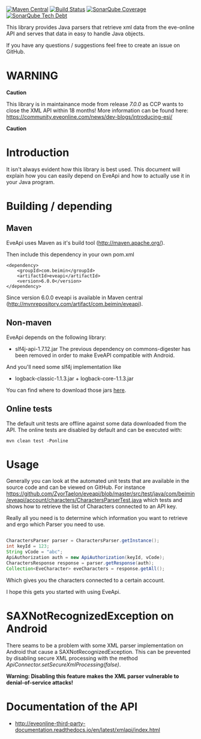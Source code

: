 [![Maven Central](https://img.shields.io/maven-central/v/com.beimin/eveapi.svg?maxAge=2592000)](http://mvnrepository.com/artifact/com.beimin/eveapi)
[![Build Status](http://didge.my-wan.de/jenkins/job/GitHub%20eve-crest/badge/icon)](http://didge.my-wan.de/jenkins/job/GitHub%20eveapi/)
[![SonarQube Coverage](https://img.shields.io/sonar/http/didge-sonar.my-wan.de/com.beimin:eveapi/coverage.svg)](http://didge-sonar.my-wan.de/overview?id=188)
[![SonarQube Tech Debt](https://img.shields.io/sonar/http/didge-sonar.my-wan.de/com.beimin:eveapi/tech_debt.svg)](http://didge-sonar.my-wan.de/overview?id=188)

This library provides Java parsers that retrieve xml data from the eve-online API and serves that data in easy to handle Java objects.

If you have any questions / suggestions feel free to create an issue on GitHub.

# WARNING #
**Caution**

This library is in maintainance mode from release _7.0.0_ as CCP wants to close the XML API within 18 months!
More information can be found here: https://community.eveonline.com/news/dev-blogs/introducing-esi/

**Caution**

# Introduction #

It isn't always evident how this library is best used. This document will explain how you can easily depend on EveApi and how to actually use it in your Java program.


# Building / depending #
## Maven ##
EveApi uses Maven as it's build tool (http://maven.apache.org/).

Then include this dependency in your own pom.xml
```
<dependency>
    <groupId>com.beimin</groupId>
    <artifactId>eveapi</artifactId>
    <version>6.0.0</version>
</dependency>
```
Since version 6.0.0 eveapi is available in Maven central (http://mvnrepository.com/artifact/com.beimin/eveapi). 
## Non-maven ##
EveApi depends on the following library:
  * slf4j-api-1.7.12.jar
The previous dependency on commons-digester has been removed in order to make EveAPI compatible with Android.

And you'll need some slf4j implementation like
  * logback-classic-1.1.3.jar + logback-core-1.1.3.jar

You can find where to download those jars [here](http://google.com).

## Online tests ##
The default unit tests are offline against some data downloaded from the API. The online tests are disabled by default and can be executed with:

```shell
mvn clean test -Ponline
```

# Usage #
Generally you can look at the automated unit tests that are available in the source code and can be viewed on GitHub. For instance https://github.com/ZyorTaelon/eveapi/blob/master/src/test/java/com/beimin/eveapi/account/characters/CharactersParserTest.java which tests and shows how to retrieve the list of Characters connected to an API key.

Really all you need is to determine which information you want to retrieve and ergo which Parser you need to use.
```java

CharactersParser parser = CharactersParser.getInstance();
int keyId = 123;
String vCode = "abc";
ApiAuthorization auth = new ApiAuthorization(keyId, vCode);
CharactersResponse response = parser.getResponse(auth);
Collection<EveCharacter> eveCharacters = response.getAll();
```
Which gives you the characters connected to a certain account.

I hope this gets you started with using EveApi.

# SAXNotRecognizedException on Android #
There seams to be a problem with some XML parser implementation on Android that cause a SAXNotRecognizedException. This can be prevented by disabling secure XML processing with the method _ApiConnector.setSecureXmlProcessing(false)_.

__Warning: Disabling this feature makes the XML parser vulnerable to denial-of-service attacks!__ 

# Documentation of the API #

* http://eveonline-third-party-documentation.readthedocs.io/en/latest/xmlapi/index.html
